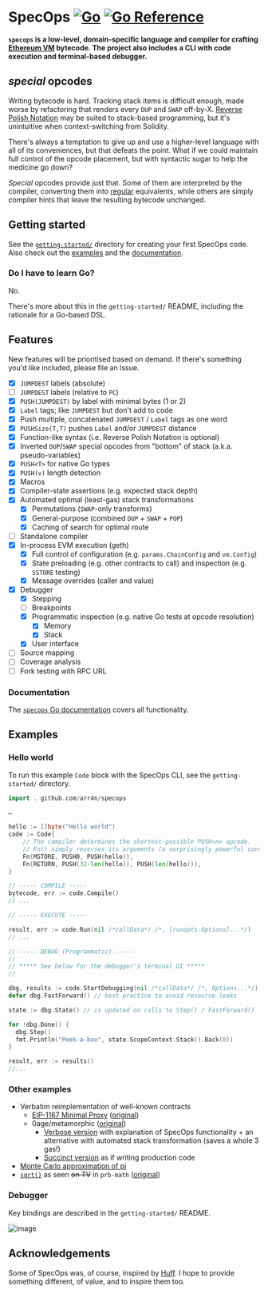 # SpecOps [![Go](https://github.com/arr4n/specops/actions/workflows/go.yml/badge.svg)](https://github.com/arr4n/specops/actions/workflows/go.yml) [![Go Reference](https://pkg.go.dev/badge/github.com/arr4n/specops.svg)](https://pkg.go.dev/github.com/arr4n/specops)

**`specops` is a low-level, domain-specific language and compiler for crafting [Ethereum VM](https://ethereum.org/en/developers/docs/evm) bytecode. The project also includes a CLI with code execution and terminal-based debugger.**

## _special_ opcodes

Writing bytecode is hard. Tracking stack items is difficult enough, made worse by refactoring that renders every `DUP` and `SWAP` off-by-X.
[Reverse Polish Notation](https://en.wikipedia.org/wiki/Reverse_Polish_notation) may be suited to stack-based programming, but it's unintuitive when context-switching from Solidity.

There's always a temptation to give up and use a higher-level language with all of its conveniences, but that defeats the point.
What if we could maintain full control of the opcode placement, but with syntactic sugar to help the medicine go down?

*Special* opcodes provide just that.
Some of them are interpreted by the compiler, converting them into [regular](https://pkg.go.dev/github.com/ethereum/go-ethereum/core/vm#OpCode) equivalents, while others are simply compiler hints that leave the resulting bytecode unchanged.

## Getting started

See the [`getting-started/`](https://github.com/arr4n/specops/tree/main/getting-started) directory for creating your first SpecOps code. Also check out the [examples](#other-examples) and the [documentation](#documentation).

### Do I have to learn Go?

No.

There's more about this in the `getting-started/` README, including the rationale for a Go-based DSL.

## Features

New features will be prioritised based on demand. If there's something you'd like included, please file an Issue.

- [x] `JUMPDEST` labels (absolute)
- [ ] `JUMPDEST` labels (relative to `PC`)
- [x] `PUSH(JUMPDEST)` by label with minimal bytes (1 or 2)
- [x] `Label` tags; like `JUMPDEST` but don't add to code
- [x] Push multiple, concatenated `JUMPDEST` / `Label` tags as one word
- [x] `PUSHSize(T,T)` pushes `Label` and/or `JUMPDEST` distance
- [x] Function-like syntax (i.e. Reverse Polish Notation is optional)
- [x] Inverted `DUP`/`SWAP` special opcodes from "bottom" of stack (a.k.a. pseudo-variables)
- [x] `PUSH<T>` for native Go types
- [X] `PUSH(v)` length detection
- [x] Macros
- [x] Compiler-state assertions (e.g. expected stack depth)
- [x] Automated optimal (least-gas) stack transformations
  - [x] Permutations (`SWAP`-only transforms)
  - [x] General-purpose (combined `DUP` + `SWAP` + `POP`)
  - [x] Caching of search for optimal route
- [ ] Standalone compiler
- [x] In-process EVM execution (geth)
  - [x] Full control of configuration (e.g. `params.ChainConfig` and `vm.Config`)
  - [x] State preloading (e.g. other contracts to call) and inspection (e.g. `SSTORE` testing)
  - [x] Message overrides (caller and value)
- [x] Debugger
  * [x] Stepping
  * [ ] Breakpoints
  * [x] Programmatic inspection (e.g. native Go tests at opcode resolution)
    * [x] Memory
    * [x] Stack
  * [x] User interface
- [ ] Source mapping
- [ ] Coverage analysis
- [ ] Fork testing with RPC URL

### Documentation

The [`specops` Go
documentation](https://pkg.go.dev/github.com/arr4n/specops) covers all
functionality.

## Examples

### Hello world

To run this example `Code` block with the SpecOps CLI, see the `getting-started/` directory.

```go
import . github.com/arr4n/specops

…

hello := []byte("Hello world")
code := Code{
    // The compiler determines the shortest-possible PUSH<n> opcode.
    // Fn() simply reverses its arguments (a surprisingly powerful construct)!
    Fn(MSTORE, PUSH0, PUSH(hello)),
    Fn(RETURN, PUSH(32-len(hello)), PUSH(len(hello))),
}

// ----- COMPILE -----
bytecode, err := code.Compile()
// ...

// ----- EXECUTE -----

result, err := code.Run(nil /*callData*/ /*, [runopts.Options]...*/)
// ...

// ----- DEBUG (Programmatic) -----
//
// ***** See below for the debugger's terminal UI *****
//

dbg, results := code.StartDebugging(nil /*callData*/ /*, Options...*/)
defer dbg.FastForward() // best practice to avoid resource leaks

state := dbg.State() // is updated on calls to Step() / FastForward()

for !dbg.Done() {
  dbg.Step()
  fmt.Println("Peek-a-boo", state.ScopeContext.Stack().Back(0))
}

result, err := results()
//...
```

### Other examples

- Verbatim reimplementation of well-known contracts
  * [EIP-1167 Minimal Proxy](https://github.com/arr4n/specops/blob/b03a75d713bffaec8cbf4b60f235f783e11bbc82/examples_test.go#L36) ([original](https://eips.ethereum.org/EIPS/eip-1167#specification))
  * 0age/metamorphic ([original](https://github.com/0age/metamorphic/blob/55adac1d2487046002fc33a5dff7d669b5419a3a/contracts/MetamorphicContractFactory.sol#L55))
    - [Verbose version](https://github.com/arr4n/specops/blob/b03a75d713bffaec8cbf4b60f235f783e11bbc82/examples_test.go#L108) with explanation of SpecOps functionality + an alternative with automated stack transformation (saves a whole 3 gas!)
    - [Succinct version](https://github.com/arr4n/specops/blob/b03a75d713bffaec8cbf4b60f235f783e11bbc82/examples_test.go#L217) as if writing production code
- [Monte Carlo approximation of pi](https://github.com/arr4n/specops/blob/41efe932c9a85e45ce705b231577447e6c944487/examples_test.go#L158)
- [`sqrt()`](https://github.com/arr4n/specops/blob/41efe932c9a85e45ce705b231577447e6c944487/examples_test.go#L246) as seen ~~on TV~~ in `prb-math` ([original](https://github.com/PaulRBerg/prb-math/blob/5b6279a0cf7c1b1b6a5cc96082811f7ef620cf60/src/Common.sol#L595))

### Debugger

Key bindings are described in the `getting-started/` README.

![image](https://github.com/arr4n/specops/assets/519948/5057ad0f-bb6f-438b-a295-8b1f410d2330)

## Acknowledgements

Some of SpecOps was, of course, inspired by
[Huff](https://github.com/huff-language). I hope to provide something different,
of value, and to inspire them too.
